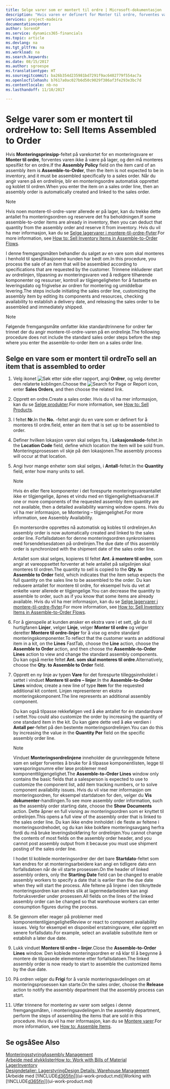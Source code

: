 ```yaml
---
title: Selge varer som er montert til ordre | Microsoft-dokumentasjon
description: "Hvis varen er definert for Monter til ordre, forventes varen ikke å være på lager, og den må monteres spesifikt for en ordre. Når du angir varen på en ordrelinje, blir en monteringsordre automatisk opprettet og koblet til ordren."
services: project-madeira
documentationcenter: 
author: SorenGP
ms.service: dynamics365-financials
ms.topic: article
ms.devlang: na
ms.tgt_pltfrm: na
ms.workload: na
ms.search.keywords: 
ms.date: 08/15/2017
ms.author: sgroespe
ms.translationtype: HT
ms.sourcegitcommit: ba26b354d235981bd7291f9ac6402779f554ac7a
ms.openlocfilehash: b7617a0ac027b6d50c9029f386af3fe293e3bc7d
ms.contentlocale: nb-no
ms.lasthandoff: 11/10/2017

---
```

# <a name="how-to-sell-items-assembled-to-order"></a><span data-ttu-id="b9a2a-104">Selge varer som er montert til ordre</span><span class="sxs-lookup"><span data-stu-id="b9a2a-104">How to: Sell Items Assembled to Order</span></span>
<span data-ttu-id="b9a2a-105">Hvis **Monteringsprinsipp**-feltet på varekortet for en monteringsvare er **Monter til ordre**, forventes varen ikke å være på lager, og den må monteres spesifikt for en ordre.</span><span class="sxs-lookup"><span data-stu-id="b9a2a-105">If the **Assembly Policy** field on the item card of an assembly item is **Assemble-to-Order**, then the item is not expected to be in inventory, and it must be assembled specifically to a sales order.</span></span> <span data-ttu-id="b9a2a-106">Når du angir varen på en ordrelinje, blir en monteringsordre automatisk opprettet og koblet til ordren.</span><span class="sxs-lookup"><span data-stu-id="b9a2a-106">When you enter the item on a sales order line, then an assembly order is automatically created and linked to the sales order.</span></span>  

> [!NOTE]  
>  <span data-ttu-id="b9a2a-107">Hvis noen montere-til-ordre-varer allerede er på lager, kan du trekke dette antallet fra monteringsordren og reservere det fra beholdningen.</span><span class="sxs-lookup"><span data-stu-id="b9a2a-107">If some assemble-to-order items are already in inventory, then you can deduct that quantity from the assembly order and reserve it from inventory.</span></span> <span data-ttu-id="b9a2a-108">Hvis du vil ha mer informasjon, kan du se [Selge lagervarer i montere-til-ordre-flyter](assembly-how-to-sell-assemble-to-order-items-and-inventory-items-together.md).</span><span class="sxs-lookup"><span data-stu-id="b9a2a-108">For more information, see [How to: Sell Inventory Items in Assemble-to-Order Flows](assembly-how-to-sell-assemble-to-order-items-and-inventory-items-together.md).</span></span>  

<span data-ttu-id="b9a2a-109">I denne fremgangsmåten behandler du salget av en vare som skal monteres i henhold til spesifikasjonene kunden har bedt om.</span><span class="sxs-lookup"><span data-stu-id="b9a2a-109">In this procedure, you process the sale of an item that will be assembled according to specifications that are requested by the customer.</span></span> <span data-ttu-id="b9a2a-110">Trinnene inkluderer start av ordrelinjen, tilpasning av monteringsvaren ved å redigere tilhørende komponenter og ressurser, kontroll av tilgjengeligheten for å fastsette en leveringsdato og frigivelse av ordren for montering og umiddelbar levering.</span><span class="sxs-lookup"><span data-stu-id="b9a2a-110">The steps include initiating the sales order line, customizing the assembly item by editing its components and resources, checking availability to establish a delivery date, and releasing the sales order to be assembled and immediately shipped.</span></span>  

> [!NOTE]  
>  <span data-ttu-id="b9a2a-111">Følgende fremgangsmåte omfatter ikke standardtrinnene for ordrer før trinnet der du angir montere-til-ordre-varen på en ordrelinje.</span><span class="sxs-lookup"><span data-stu-id="b9a2a-111">The following procedure does not include the standard sales order steps before the step where you enter the assemble-to-order item on a sales order line.</span></span>  

## <a name="to-sell-an-item-that-is-assembled-to-order"></a><span data-ttu-id="b9a2a-112">Selge en vare som er montert til ordre</span><span class="sxs-lookup"><span data-stu-id="b9a2a-112">To sell an item that is assembled to order</span></span>  
1.  <span data-ttu-id="b9a2a-113">Velg ikonet ![Søk etter side eller rapport](media/ui-search/search_small.png "Søk etter side eller rapport"), angi **Ordrer**, og velg deretter den relaterte koblingen.</span><span class="sxs-lookup"><span data-stu-id="b9a2a-113">Choose the ![Search for Page or Report](media/ui-search/search_small.png "Search for Page or Report icon") icon, enter **Sales Orders**, and then choose the related link.</span></span>  
2.  <span data-ttu-id="b9a2a-114">Opprett en ordre.</span><span class="sxs-lookup"><span data-stu-id="b9a2a-114">Create a sales order.</span></span> <span data-ttu-id="b9a2a-115">Hvis du vil ha mer informasjon, kan du se [Selge produkter](sales-how-sell-products.md).</span><span class="sxs-lookup"><span data-stu-id="b9a2a-115">For more information, see [How to: Sell Products](sales-how-sell-products.md).</span></span>  
3.  <span data-ttu-id="b9a2a-116">I feltet **Nr.**</span><span class="sxs-lookup"><span data-stu-id="b9a2a-116">In the **No.**</span></span> <span data-ttu-id="b9a2a-117">-feltet angir du en vare som er definert for å monteres til ordre.</span><span class="sxs-lookup"><span data-stu-id="b9a2a-117">field, enter an item that is set up to be assembled to order.</span></span>  
4.  <span data-ttu-id="b9a2a-118">Definer hvilken lokasjon varen skal selges fra, i **Lokasjonskode**-feltet.</span><span class="sxs-lookup"><span data-stu-id="b9a2a-118">In the **Location Code** field, define which location the item will be sold from.</span></span> <span data-ttu-id="b9a2a-119">Monteringsprosessen vil skje på den lokasjonen.</span><span class="sxs-lookup"><span data-stu-id="b9a2a-119">The assembly process will occur at that location.</span></span>  
5.  <span data-ttu-id="b9a2a-120">Angi hvor mange enheter som skal selges, i **Antall**-feltet.</span><span class="sxs-lookup"><span data-stu-id="b9a2a-120">In the **Quantity** field, enter how many units to sell.</span></span>  

    > [!NOTE]  
    >  <span data-ttu-id="b9a2a-121">Hvis én eller flere komponenter i det forespurte monteringsvareantallet ikke er tilgjengelige, åpnes et vindu med en tilgjengelighetsadvarsel.</span><span class="sxs-lookup"><span data-stu-id="b9a2a-121">If one or more components of the requested assembly item quantity are not available, then a detailed availability warning window opens.</span></span> <span data-ttu-id="b9a2a-122">Hvis du vil ha mer informasjon, se Montering – tilgjengelighet.</span><span class="sxs-lookup"><span data-stu-id="b9a2a-122">For more information, see Assembly Availability.</span></span>  

    <span data-ttu-id="b9a2a-123">En montersordre opprettes nå automatisk og kobles til ordrelinjen.</span><span class="sxs-lookup"><span data-stu-id="b9a2a-123">An assembly order is now automatically created and linked to the sales order line.</span></span> <span data-ttu-id="b9a2a-124">Forfallsdatoen for denne monteringsordren synkroniseres med forsendelsesdatoen på ordrelinjen.</span><span class="sxs-lookup"><span data-stu-id="b9a2a-124">The due date of this assembly order is synchronized with the shipment date of the sales order line.</span></span>  

    <span data-ttu-id="b9a2a-125">Antallet som skal selges, kopieres til feltet **Ant. å montere til ordre**, som angir at vareoppsettet forventer at hele antallet på salgslinjen skal monteres til ordren.</span><span class="sxs-lookup"><span data-stu-id="b9a2a-125">The quantity to sell is copied to the **Qty. to Assemble to Order** field, which indicates that the item setup expects the full quantity on the sales line to be assembled to the order.</span></span> <span data-ttu-id="b9a2a-126">Du kan redusere antallet for montere til ordre, for eksempel hvis du vet at enkelte varer allerede er tilgjengelige.</span><span class="sxs-lookup"><span data-stu-id="b9a2a-126">You can decrease the quantity to assemble to order, such as if you know that some items are already available.</span></span> <span data-ttu-id="b9a2a-127">Hvis du vil ha mer informasjon, kan du se [Selge lagervarer i montere-til-ordre-flyter](assembly-how-to-sell-inventory-items-in-assemble-to-order-flows.md).</span><span class="sxs-lookup"><span data-stu-id="b9a2a-127">For more information, see [How to: Sell Inventory Items in Assemble-to-Order Flows](assembly-how-to-sell-inventory-items-in-assemble-to-order-flows.md).</span></span>  

6.  <span data-ttu-id="b9a2a-128">For å gjenspeile at kunden ønsker en ekstra vare i et sett, går du til hurtigfanen **Linjer**, velger **Linje**, velger **Monter til ordre** og velger deretter **Montere til ordre-linjer** for å vise og endre standard monteringskomponenter.</span><span class="sxs-lookup"><span data-stu-id="b9a2a-128">To reflect that the customer wants an additional item in a kit, on the **Lines** FastTab, choose the **Line** action, choose the **Assemble to Order** action, and then choose the **Assemble-to-Order Lines** action to view and change the standard assembly components.</span></span> <span data-ttu-id="b9a2a-129">Du kan også merke feltet **Ant. som skal monteres til ordre**.</span><span class="sxs-lookup"><span data-stu-id="b9a2a-129">Alternatively, choose the **Qty. to Assemble to Order** field.</span></span>  
7.  <span data-ttu-id="b9a2a-130">Opprett en ny linje av typen **Vare** for det forespurte tilleggsinnholdet i settet i vinduet **Montere til ordre – linjer**.</span><span class="sxs-lookup"><span data-stu-id="b9a2a-130">In the **Assemble-to-Order Lines** window, create a new line of type **Item** for the requested additional kit content.</span></span> <span data-ttu-id="b9a2a-131">Linjen representerer en ekstra monteringskomponent.</span><span class="sxs-lookup"><span data-stu-id="b9a2a-131">The line represents an additional assembly component.</span></span>  

    <span data-ttu-id="b9a2a-132">Du kan også tilpasse rekkefølgen ved å øke antallet for én standardvare i settet.</span><span class="sxs-lookup"><span data-stu-id="b9a2a-132">You could also customize the order by increasing the quantity of one standard item in the kit.</span></span> <span data-ttu-id="b9a2a-133">Du kan gjøre dette ved å øke verdien i **Antall per**-feltet på den bestemte monteringsordrelinjen.</span><span class="sxs-lookup"><span data-stu-id="b9a2a-133">You can do this by increasing the value in the **Quantity Per** field on the specific assembly order line.</span></span>  

    > [!NOTE]  
    >  <span data-ttu-id="b9a2a-134">Vinduet **Monteringsordrelinjene** inneholder de grunnleggende feltene som en selger forventes å bruke for å tilpasse komponentlisten, legge til varesporingsnumre eller løse problemer med komponenttilgjengelighet.</span><span class="sxs-lookup"><span data-stu-id="b9a2a-134">The **Assemble-to-Order Lines** window only contains the basic fields that a salesperson is expected to use to customize the component list, add item tracking numbers, or to solve component availability issues.</span></span> <span data-ttu-id="b9a2a-135">Hvis du vil vise mer informasjon om monteringsordren, for eksempel startdatoen for den, velger du **Vis dokumenter**-handlingen.</span><span class="sxs-lookup"><span data-stu-id="b9a2a-135">To see more assembly order information, such as the assembly order starting date, choose the **Show Documents** action.</span></span> <span data-ttu-id="b9a2a-136">Dette åpner en full visning av monteringsordren som er knyttet til ordrelinjen.</span><span class="sxs-lookup"><span data-stu-id="b9a2a-136">This opens a full view of the assembly order that is linked to the sales order line.</span></span> <span data-ttu-id="b9a2a-137">Du kan ikke endre innholdet i de fleste av feltene i monteringsordrehodet, og du kan ikke bokføre monteringsavgang herfra fordi du må bruke leveringsbokføring for ordrelinjen.</span><span class="sxs-lookup"><span data-stu-id="b9a2a-137">You cannot change the contents of most fields on the assembly order header, and you cannot post assembly output from it because you must use shipment posting of the sales order line.</span></span>  
    >   
    >  <span data-ttu-id="b9a2a-138">I hodet til koblede monteringsordrer der det bare **Startdato**-feltet som kan endres for at monteringsarbeidere kan angi en tidligere dato enn forfallsdatoen når de vil starte prosessen.</span><span class="sxs-lookup"><span data-stu-id="b9a2a-138">On the header of linked assembly orders, only the **Starting Date** field can be changed to enable assembly workers to specify a date that is earlier than the due date when they will start the process.</span></span> <span data-ttu-id="b9a2a-139">Alle feltene på linjene i den tilknyttede monteringsordren kan endres slik at lagermedarbeidere kan angi forbruksverdier under prosessen.</span><span class="sxs-lookup"><span data-stu-id="b9a2a-139">All fields on the lines of the linked assembly order can be changed so that warehouse workers can enter consumption figures during the process.</span></span>  

8.  <span data-ttu-id="b9a2a-140">Se gjennom eller reager på problemer med komponententilgjengelighet</span><span class="sxs-lookup"><span data-stu-id="b9a2a-140">Review or react to component availability issues.</span></span> <span data-ttu-id="b9a2a-141">Velg for eksempel en disponibel erstatningsvare, eller opprett en senere forfallsdato.</span><span class="sxs-lookup"><span data-stu-id="b9a2a-141">For example, select an available substitute item or establish a later due date.</span></span>  
9. <span data-ttu-id="b9a2a-142">Lukk vinduet **Montere til ordre – linjer**.</span><span class="sxs-lookup"><span data-stu-id="b9a2a-142">Close the **Assemble-to-Order Lines** window.</span></span> <span data-ttu-id="b9a2a-143">Den koblede monteringsordren er nå klar til å begynne å montere de tilpassede elementene etter forfallsdatoen.</span><span class="sxs-lookup"><span data-stu-id="b9a2a-143">The linked assembly order is now ready to start to assemble the customized items by the due date.</span></span>  
10. <span data-ttu-id="b9a2a-144">På ordren velger du **Frigi** for å varsle monteringsavdelingen om at monteringsprosessen kan starte.</span><span class="sxs-lookup"><span data-stu-id="b9a2a-144">On the sales order, choose the **Release** action to notify the assembly department that the assembly process can start.</span></span>  
11. <span data-ttu-id="b9a2a-145">Utfør trinnene for montering av varer som selges i denne fremgangsmåten, i monteringsavdelingen.</span><span class="sxs-lookup"><span data-stu-id="b9a2a-145">In the assembly department, perform the steps of assembling the items that are sold in this procedure.</span></span> <span data-ttu-id="b9a2a-146">Hvis du vil ha mer informasjon, kan du se [Montere varer](assembly-how-to-assemble-items.md).</span><span class="sxs-lookup"><span data-stu-id="b9a2a-146">For more information, see [How to: Assemble Items](assembly-how-to-assemble-items.md).</span></span>  

## <a name="see-also"></a><span data-ttu-id="b9a2a-147">Se også</span><span class="sxs-lookup"><span data-stu-id="b9a2a-147">See Also</span></span>  
[<span data-ttu-id="b9a2a-148">Monteringsstyring</span><span class="sxs-lookup"><span data-stu-id="b9a2a-148">Assembly Management</span></span>](assembly-assemble-items.md)  
[<span data-ttu-id="b9a2a-149">Arbeide med stykklister</span><span class="sxs-lookup"><span data-stu-id="b9a2a-149">How to: Work with Bills of Material</span></span>](inventory-how-work-BOMs.md)  
[<span data-ttu-id="b9a2a-150">Lager</span><span class="sxs-lookup"><span data-stu-id="b9a2a-150">Inventory</span></span>](inventory-manage-inventory.md)  
[<span data-ttu-id="b9a2a-151">Designdetaljer: Lagerstyring</span><span class="sxs-lookup"><span data-stu-id="b9a2a-151">Design Details: Warehouse Management</span></span>](design-details-warehouse-management.md)  
<span data-ttu-id="b9a2a-152">[Arbeide med [!INCLUDE[d365fin](includes/d365fin_md.md)]](ui-work-product.md)</span><span class="sxs-lookup"><span data-stu-id="b9a2a-152">[Working with [!INCLUDE[d365fin](includes/d365fin_md.md)]](ui-work-product.md)</span></span>

